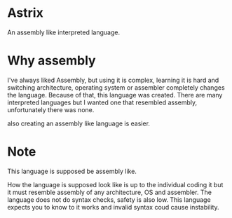 # Astrix
An assembly like interpreted language.

# Why assembly 

I've always liked Assembly, but using it is complex, learning it is hard and switching architecture, operating system or assembler completely changes the language. Because of that, this language was created. There are many interpreted languages but I wanted one that resembled assembly, unfortunately there was none. 

also creating an assembly like language is easier.

# Note

This language is supposed be assembly like. 

How the language is supposed look like is up to the individual coding it but it must resemble assembly of any architecture, OS and assembler.
The language does not do syntax checks, safety is also low.
This language expects you to know to it works and invalid syntax coud cause instability.
